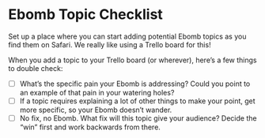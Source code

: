 # Ebomb Topic Checklist

Set up a place where you can start adding potential Ebomb topics as you find them on Safari. We really like using a Trello board for this!

When you add a topic to your Trello board (or wherever), here’s a few things to double check:

- [ ] What’s the specific pain your Ebomb is addressing? Could you point to an example of that pain in your watering holes?
- [ ] If a topic requires explaining a lot of other things to make your point, get more specific, so your Ebomb doesn’t wander.
- [ ] No fix, no Ebomb. What fix will this topic give your audience? Decide the “win” first and work backwards from there.
